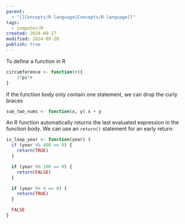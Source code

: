 ```yaml
---
parent:
  - "[[Concepts/R language|Concepts/R language]]"
tags:
  - computer/R
created: 2024-09-17
modified: 2024-09-20
publish: true
---
```

To define a function in R
```r
circumference <- function(r){
    2*pi*r
}
```

If the function body only contain one statement, we can drop the curly braces
```r
sum_two_nums <- function(x, y) x + y
```

An R function automatically returns the last evaluated expression in the function body. We can use an `return()` statement for an early return:
```r
is_leap_year <- function(year) {
  if (year %% 400 == 0) {
    return(TRUE)
  }

  if (year %% 100 == 0) {
    return(FALSE)
  }

  if (year %% 4 == 0) {
    return(TRUE)
  }

  FALSE
}
```